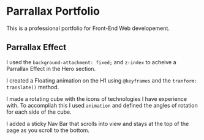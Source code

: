 
# Parrallax Portfolio

This is a professional portfolio for Front-End Web developement. 

## Parrallax Effect

I used the ```background-attachment: fixed;``` and ```z-index``` to acheive a Parrallax Effect in the Hero section.

I created a Floating animation on the H1 using ```@keyframes``` and the ```tranform: translate()``` method.

I made a rotating cube with the icons of technologies I have experience with. To accompliah this I used ```animation``` and defined the angles of rotation for each side of the cube.

I added a sticky Nav Bar that scrolls into view and stays at the top of the page as you scroll to the bottom.



